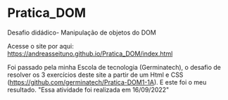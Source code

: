# Pratica_DOM
 Desafio didádico- Manipulação de objetos do DOM

Acesse o site por aqui: https://andreasseituno.github.io/Pratica_DOM/index.html

Foi passado pela minha Escola de tecnologia (Germinatech), o desafio de resolver os 3 exercícios deste site a partir de um Html e CSS (https://github.com/germinatech/Pratica-DOM1-1A). E este foi o meu resultado. "Essa atividade foi realizada em 16/09/2022"
